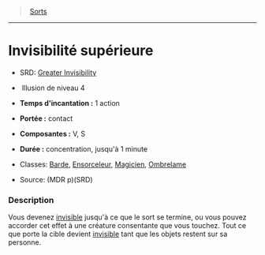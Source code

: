 ﻿---
!SpellItem
Family: SpellHD
Level: 4
Type: Illusion
CastingTime: 1 action
Range: contact
Components: V, S
Duration: concentration, jusqu'à 1 minute
Classes: '[Barde](hd_bard.md), [Ensorceleur](hd_sorcerer.md), [Magicien](hd_wizard.md), [Ombrelame](hd_rogue_ombrelame.md)'
Id: spells_hd.md#invisibilité-supérieure
ParentLink: spells_hd.md#sorts
Name: Invisibilité supérieure
ParentName: Sorts
NameLevel: 1
AltName: '[Greater Invisibility](srd_spells_greater_invisibility.md)'
Source: (MDR p)(SRD)
Attributes: {}
---
> [Sorts](hd_spells.md)

---

# Invisibilité supérieure

- SRD: [Greater Invisibility](srd_spells_greater_invisibility.md)

-  Illusion de niveau 4

- **Temps d'incantation :** 1 action

- **Portée :** contact

- **Composantes :** V, S

- **Durée :** concentration, jusqu'à 1 minute

- Classes: [Barde](hd_bard.md), [Ensorceleur](hd_sorcerer.md), [Magicien](hd_wizard.md), [Ombrelame](hd_rogue_ombrelame.md)

- Source: (MDR p)(SRD)

### Description

Vous devenez [invisible](hd_conditions_invisible.md) jusqu'à ce que le sort se termine, ou vous pouvez accorder cet effet à une créature consentante que vous touchez. Tout ce que porte la cible devient [invisible](hd_conditions_invisible.md) tant que les objets restent sur sa personne.

